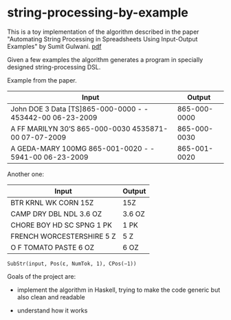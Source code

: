 # string-processing-by-example

This is a toy implementation of the algorithm described in the paper
"Automating String Processing in Spreadsheets Using Input-Output Examples" by Sumit Gulwani.
[pdf](https://www.microsoft.com/en-us/research/wp-content/uploads/2016/12/popl11-synthesis.pdf)

Given a few examples the algorithm generates a program in specially designed
string-processing DSL.


Example from the paper.

| Input                                                     | Output       |
------------------------------------------------------------|--------------|
| John DOE 3 Data [TS]865-000-0000 - - 453442-00 06-23-2009 | 865-000-0000 |
| A FF MARILYN 30’S 865-000-0030 4535871-00 07-07-2009      | 865-000-0030 |
| A GEDA-MARY 100MG 865-001-0020 - - 5941-00 06-23-2009     | 865-001-0020 |


Another one:

| Input                     | Output  |
|---------------------------|---------|
| BTR KRNL WK CORN 15Z      | 15Z     |
| CAMP DRY DBL NDL 3.6 OZ   | 3.6 OZ  |
| CHORE BOY HD SC SPNG 1 PK | 1 PK    |
| FRENCH WORCESTERSHIRE 5 Z | 5 Z     |
| O F TOMATO PASTE 6 OZ     | 6 OZ    |


```
SubStr(input, Pos(ε, NumTok, 1), CPos(−1))
```


Goals of the project are:

- implement the algorithm in Haskell, trying to make the code generic but also
  clean and readable

- understand how it works
